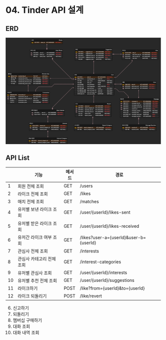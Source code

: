 # 04. Tinder API 설계

## ERD
![Tinder ERD](./tinder_erd.png)

## API List
|  | 기능 | 메서드 | 경로 |
| -- | -- | -- | -- |
| 1 | 회원 전체 조회 | GET | /users |
| 2 | 라이크 전체 조회 | GET | /likes |
| 3 | 매치 전체 조회 | GET | /matches |
| 4 | 유저별 보낸 라이크 조회 | GET | /user/{userId}/likes-sent |
| 5 | 유저별 받은 라이크 조회 | GET | /user/{userId}/likes-received |
| 6 | 유저간 라이크 여부 조회 | GET | /likes?user-a={userId}&user-b={userId} |
| 7 | 관심사 전체 조회 | GET | /interests |
| 8 | 관심사 카테고리 전체 조회 | GET | /interest-categories |
| 9 | 유저별 관심사 조회 | GET | /user/{userId}/interests |
| 10 | 유저별 추천 전체 조회 | GET | /user/{userId}/suggestions |
| 11 | 라이크하기 | POST | /like?from={userId}&to={userId} |
| 12 | 라이크 되돌리기 | POST | /like/revert |


6. 신고하기
7. 되돌리기
8. 멤버십 구매하기
9. 대화 조회
10. 대화 내역 조회
